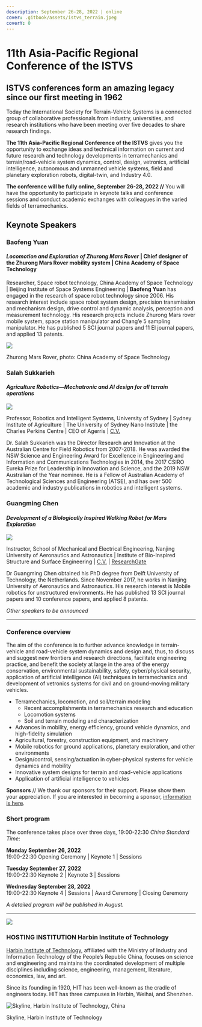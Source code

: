 ```yaml
---
description: September 26-28, 2022 | online
cover: .gitbook/assets/istvs_terrain.jpeg
coverY: 0
---
```


# 11th Asia-Pacific Regional Conference of the ISTVS

## ISTVS conferences form an amazing legacy since our first meeting in 1962

Today the International Society for Terrain-Vehicle Systems is a connected group of collaborative professionals from industry, universities, and research institutions who have been meeting over five decades to share research findings.

**The 11th Asia-Pacific Regional Conference of the ISTVS** gives you the opportunity to exchange ideas and technical information on current and future research and technology developments in terramechanics and terrain/road-vehicle system dynamics, control, design, vetronics, artificial intelligence, autonomous and unmanned vehicle systems, field and planetary exploration robots, digital-twin, and Industry 4.0.

**The conference will be fully online, September 26-28, 2022 //** You will have the opportunity to participate in keynote talks and conference sessions and conduct academic exchanges with colleagues in the varied fields of terramechanics.



## Keynote Speakers

### **Baofeng Yuan**

#### _Locomotion and Exploration of Zhurong Mars Rover_ | Chief designer of the Zhurong Mars Rover mobility system | China Academy of Space Technology

Researcher, Space robot technology, China Academy of Space Technology | Beijing Institute of Space Systems Engineering | **Baofeng Yuan** has engaged in the research of space robot technology since 2006. His research interest include space robot system design, precision transmission and mechanism design, drive control and dynamic analysis, perception and measurement technology. His research projects include Zhurong Mars rover mobile system, space station manipulator and Chang’e 5 sampling manipulator. He has published 5 SCI journal papers and 11 EI journal papers, and applied 13 patents.

![](https://images.squarespace-cdn.com/content/v1/542f394be4b0b9e132ee7b1a/59949ee2-1907-42d7-a879-c196cf313b74/zhurong\_rover.jpg?format=1500w)

Zhurong Mars Rover, photo: China Academy of Space Technology



### **Salah Sukkarieh**

#### _Agriculture Robotics—Mechatronic and AI design for all terrain operations_

![](https://images.squarespace-cdn.com/content/v1/542f394be4b0b9e132ee7b1a/685dc209-a0fd-4636-a2b2-642dbff91bc4/Prof+Salah+Sukkarieh.png?format=300w)

Professor, Robotics and Intelligent Systems, University of Sydney | Sydney Institute of Agriculture | The University of Sydney Nano Institute | the Charles Perkins Centre | CEO of Agerris | [C.V.](https://www.sydney.edu.au/engineering/about/our-people/academic-staff/salah-sukkarieh.html)

Dr. Salah Sukkarieh was the Director Research and Innovation at the Australian Centre for Field Robotics from 2007-2018. He was awarded the NSW Science and Engineering Award for Excellence in Engineering and Information and Communications Technologies in 2014, the 2017 CSIRO Eureka Prize for Leadership in Innovation and Science, and the 2019 NSW Australian of the Year nominee. He is a Fellow of Australian Academy of Technological Sciences and Engineering (ATSE), and has over 500 academic and industry publications in robotics and intelligent systems.



### Guangming Chen

#### _Development of a Biologically Inspired Walking Robot for Mars Exploration_

![](https://images.squarespace-cdn.com/content/v1/542f394be4b0b9e132ee7b1a/17b8c491-41b8-42c6-b949-8cf505a6a9f0/guangmingchen.jpg?format=300w)

Instructor, School of Mechanical and Electrical Engineering, Nanjing University of Aeronautics and Astronautics | Institute of Bio-Inspired Structure and Surface Engineering | [C.V.](https://cmee.nuaa.edu.cn/2019/0222/c11675a189008/page.htm) | [ResearchGate](https://www.researchgate.net/profile/Guangming-Chen-8)

Dr Guangming Chen obtained his PhD degree from Delft University of Technology, the Netherlands. Since November 2017, he works in Nanjing University of Aeronautics and Astronautics. His research interest is Mobile robotics for unstructured environments. He has published 13 SCI journal papers and 10 conference papers, and applied 8 patents.

_Other speakers to be announced_

***

### Conference overview

The aim of the conference is to further advance knowledge in terrain-vehicle and road-vehicle system dynamics and design and, thus, to discuss and suggest new frontiers and research directions, facilitate engineering practice, and benefit the society at large in the area of the energy conservation, environmental sustainability, safety, cyber/physical security, application of artificial intelligence (AI) techniques in terramechanics and development of vetronics systems for civil and on ground-moving military vehicles.

* Terramechanics, locomotion, and soil/terrain modeling
  * Recent accomplishments in terramechanics research and education
  * Locomotion systems
  * Soil and terrain modeling and characterization
* Advances in mobility, energy efficiency, ground vehicle dynamics, and high-fidelity simulation
* Agricultural, forestry, construction equipment, and machinery
* Mobile robotics for ground applications, planetary exploration, and other environments
* Design/control, sensing/actuation in cyber-physical systems for vehicle dynamics and mobility
* Innovative system designs for terrain and road-vehicle applications
* Application of artificial intelligence to vehicles

**Sponsors** // We thank our sponsors for their support. Please show them your appreciation. If you are interested in becoming a sponsor, [information is here](https://conference.istvs.org).



### Short program

The conference takes place over three days, 19:00-22:30 _China Standard Time_:

**Monday September 26, 2022**\
19:00-22:30 Opening Ceremony | Keynote 1 | Sessions

**Tuesday September 27, 2022**\
19:00-22:30 Keynote 2 | Keynote 3 | Sessions

**Wednesday September 28, 2022**\
19:00-22:30 Keynote 4 | Sessions | Award Ceremony | Closing Ceremony

_A detailed program will be published in August._

***

[![](https://images.squarespace-cdn.com/content/v1/542f394be4b0b9e132ee7b1a/605bb400-db2d-4d42-a4e7-da70b81438c0/hit-logo-red.jpg?format=1500w)](http://en.hit.edu.cn/)

### HOSTING INSTITUTION Harbin Institute of Technology

[Harbin Institute of Technology](https://www.hit.edu.cn/), affiliated with the Ministry of Industry and Information Technology of the People’s Republic China, focuses on science and engineering and maintains the coordinated development of multiple disciplines including science, engineering, management, literature, economics, law, and art.

Since its founding in 1920, HIT has been well-known as the cradle of engineers today. HIT has three campuses in Harbin, Weihai, and Shenzhen.

![Skyline, Harbin Institute of Technology, China](https://images.squarespace-cdn.com/content/v1/542f394be4b0b9e132ee7b1a/bdcc2d50-bc4d-4fff-8cb3-d0272e7391a9/harbin-headstone\_edit.jpeg?format=1500w)

Skyline, Harbin Institute of Technology
